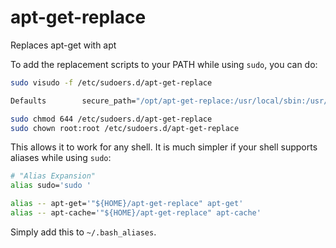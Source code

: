 # apt-get-replace
Replaces apt-get with apt

To add the replacement scripts to your PATH while using `sudo`, you can do:
```bash
sudo visudo -f /etc/sudoers.d/apt-get-replace

Defaults        secure_path="/opt/apt-get-replace:/usr/local/sbin:/usr/local/bin:/usr/sbin:/usr/bin:/sbin:/bin:/snap/bin"

sudo chmod 644 /etc/sudoers.d/apt-get-replace
sudo chown root:root /etc/sudoers.d/apt-get-replace
```

This allows it to work for any shell. It is much simpler if your shell supports aliases while using `sudo`:
```bash
# "Alias Expansion"
alias sudo='sudo '

alias -- apt-get='"${HOME}/apt-get-replace" apt-get'
alias -- apt-cache='"${HOME}/apt-get-replace" apt-cache'
```

Simply add this to `~/.bash_aliases`.
